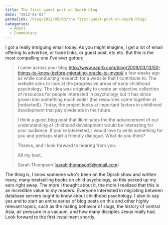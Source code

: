 ```yaml
---
title: The first guest post on Xaprb blog
date: "2012-05-03"
permalink: /blog/2012/05/03/the-first-guest-post-on-xaprb-blog/
categories:
  - About
  - Commentary
---
```

I got a really intriguing email today. As you might imagine, I get a lot of email offering to advertise, or trade links, or guest post, etc etc. But this is the most compelling one I've ever gotten:

> I came across your blog http://www.xaprb.com/blog/2009/03/13/50-things-to-know-before-migrating-oracle-to-mysql/ a few weeks ago as while conducting research for a website that I contribute to. The website aims to look at the progressive areas of early childhood psychology. The idea was originally to create an objective collection of resources for people interested in psychology but it has since grown into something much wider (the resources come together at [redacted]). Today, the project looks at important factors in childhood development that pay dividends in the future.
> 
> I think a guest blog post that illuminates the the advancement of our understanding of childhood development would be interesting for your audience. If you're interested, I would love to write something for you and perhaps start a friendly dialogue. What do you think?
> 
> Thanks, and I look forward to hearing from you.
> 
> All my best,
> 
> Sarah Thompson (sarahjthompson5@gmail.com)

The thing is, I know someone who's been on the Oprah show and written many, many bestselling books on child psychology, so this perked up my ears right away. The more I thought about it, the more I realized that this is an incredible value to my readers. Everyone interested in migrating between database servers ought to know about childhood psychology. I plan to say yes and to start an entire series of blog posts on this and other highly relevant topics, such as the mating behavior of slugs, the history of central Asia, air pressure in a vacuum, and how many disciples Jesus really had. Look forward to the first installment shortly.
